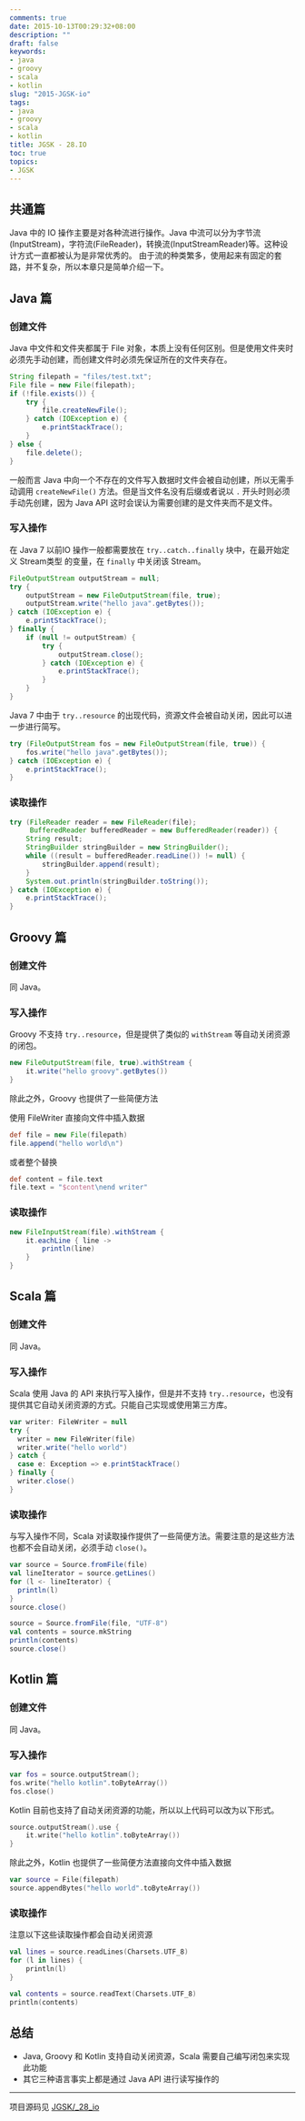 ```yaml
---
comments: true
date: 2015-10-13T00:29:32+08:00
description: ""
draft: false
keywords:
- java
- groovy
- scala
- kotlin
slug: "2015-JGSK-io"
tags:
- java
- groovy
- scala
- kotlin
title: JGSK - 28.IO
toc: true
topics:
- JGSK
---
```


## 共通篇

Java 中的 IO 操作主要是对各种流进行操作。Java 中流可以分为字节流(InputStream)，字符流(FileReader)，转换流(InputStreamReader)等。这种设计方式一直都被认为是非常优秀的。
由于流的种类繁多，使用起来有固定的套路，并不复杂，所以本章只是简单介绍一下。

<!--more-->

## Java 篇

### 创建文件

Java 中文件和文件夹都属于 File 对象，本质上没有任何区别。但是使用文件夹时必须先手动创建，而创建文件时必须先保证所在的文件夹存在。

```java
String filepath = "files/test.txt";
File file = new File(filepath);
if (!file.exists()) {
    try {
        file.createNewFile();
    } catch (IOException e) {
        e.printStackTrace();
    }
} else {
    file.delete();
}
```

一般而言 Java 中向一个不存在的文件写入数据时文件会被自动创建，所以无需手动调用 `createNewFile()` 方法。但是当文件名没有后缀或者说以 `.` 开头时则必须手动先创建，因为 Java API 这时会误认为需要创建的是文件夹而不是文件。

### 写入操作

在 Java 7 以前IO 操作一般都需要放在 `try..catch..finally` 块中，在最开始定义 Stream类型 的变量，在 `finally` 中关闭该 Stream。

```java
FileOutputStream outputStream = null;
try {
    outputStream = new FileOutputStream(file, true);
    outputStream.write("hello java".getBytes());
} catch (IOException e) {
    e.printStackTrace();
} finally {
    if (null != outputStream) {
        try {
            outputStream.close();
        } catch (IOException e) {
            e.printStackTrace();
        }
    }
}
```

Java 7 中由于 `try..resource` 的出现代码，资源文件会被自动关闭，因此可以进一步进行简写。

```java
try (FileOutputStream fos = new FileOutputStream(file, true)) {
    fos.write("hello java".getBytes());
} catch (IOException e) {
    e.printStackTrace();
}
```

### 读取操作

```java
try (FileReader reader = new FileReader(file);
     BufferedReader bufferedReader = new BufferedReader(reader)) {
    String result;
    StringBuilder stringBuilder = new StringBuilder();
    while ((result = bufferedReader.readLine()) != null) {
        stringBuilder.append(result);
    }
    System.out.println(stringBuilder.toString());
} catch (IOException e) {
    e.printStackTrace();
}
```

## Groovy 篇

### 创建文件

同 Java。

### 写入操作

Groovy 不支持 `try..resource`，但是提供了类似的 `withStream` 等自动关闭资源的闭包。

```groovy
new FileOutputStream(file, true).withStream {
    it.write("hello groovy".getBytes())
}
```

除此之外，Groovy 也提供了一些简便方法

使用 FileWriter 直接向文件中插入数据

```groovy
def file = new File(filepath)
file.append("hello world\n")
```

或者整个替换

```groovy
def content = file.text
file.text = "$content\nend writer"
```

### 读取操作

```groovy
new FileInputStream(file).withStream {
    it.eachLine { line ->
        println(line)
    }
}
```


## Scala 篇

### 创建文件

同 Java。

### 写入操作

Scala 使用 Java 的 API 来执行写入操作，但是并不支持 `try..resource`，也没有提供其它自动关闭资源的方式。只能自己实现或使用第三方库。

```scala
var writer: FileWriter = null
try {
  writer = new FileWriter(file)
  writer.write("hello world")
} catch {
  case e: Exception => e.printStackTrace()
} finally {
  writer.close()
}
```

### 读取操作

与写入操作不同，Scala 对读取操作提供了一些简便方法。需要注意的是这些方法也都不会自动关闭，必须手动 `close()`。

```scala
var source = Source.fromFile(file)
val lineIterator = source.getLines()
for (l <- lineIterator) {
  println(l)
}
source.close()

source = Source.fromFile(file, "UTF-8")
val contents = source.mkString
println(contents)
source.close()
```


## Kotlin 篇

### 创建文件

同 Java。

### 写入操作

```kotlin
var fos = source.outputStream();
fos.write("hello kotlin".toByteArray())
fos.close()
```

Kotlin 目前也支持了自动关闭资源的功能，所以以上代码可以改为以下形式。

```kotlin
source.outputStream().use {
    it.write("hello kotlin".toByteArray())
}
```

除此之外，Kotlin 也提供了一些简便方法直接向文件中插入数据

```kotlin
var source = File(filepath)
source.appendBytes("hello world".toByteArray())
```

### 读取操作

注意以下这些读取操作都会自动关闭资源

```kotlin
val lines = source.readLines(Charsets.UTF_8)
for (l in lines) {
    println(l)
}

val contents = source.readText(Charsets.UTF_8)
println(contents)
```

## 总结

- Java, Groovy 和 Kotlin 支持自动关闭资源，Scala 需要自己编写闭包来实现此功能
- 其它三种语言事实上都是通过 Java API 进行读写操作的


---

项目源码见 [JGSK/_28_io](https://github.com/SidneyXu/JGSK)
